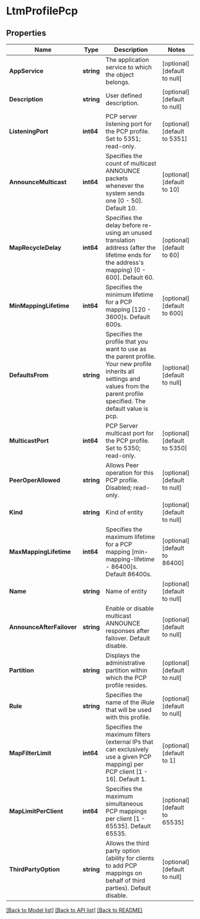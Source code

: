 # LtmProfilePcp

## Properties
Name | Type | Description | Notes
------------ | ------------- | ------------- | -------------
**AppService** | **string** | The application service to which the object belongs. | [optional] [default to null]
**Description** | **string** | User defined description. | [optional] [default to null]
**ListeningPort** | **int64** | PCP server listening  port  for the PCP profile. Set to 5351; read-only. | [optional] [default to 5351]
**AnnounceMulticast** | **int64** | Specifies the count of multicast ANNOUNCE packets whenever the system sends one [0 - 50]. Default 10. | [optional] [default to 10]
**MapRecycleDelay** | **int64** | Specifies the delay before re-using an unused translation address (after the lifetime ends for the address&#39;s mapping) [0 - 600]. Default 60. | [optional] [default to 60]
**MinMappingLifetime** | **int64** | Specifies the minimum lifetime for a PCP mapping [120 - 3600]s. Default 600s. | [optional] [default to 600]
**DefaultsFrom** | **string** | Specifies the profile that you want to use as the parent profile. Your new profile inherits all settings and values from the parent profile specified. The default value is pcp. | [optional] [default to null]
**MulticastPort** | **int64** | PCP Server multicast  port  for the PCP profile. Set to 5350; read-only. | [optional] [default to 5350]
**PeerOperAllowed** | **string** | Allows Peer operation for this PCP profile. Disabled; read-only. | [optional] [default to null]
**Kind** | **string** | Kind of entity | [optional] [default to null]
**MaxMappingLifetime** | **int64** | Specifies the maximum lifetime for a PCP mapping [min-mapping-lifetime - 86400]s. Default 86400s. | [optional] [default to 86400]
**Name** | **string** | Name of entity | [optional] [default to null]
**AnnounceAfterFailover** | **string** | Enable or disable multicast ANNOUNCE responses after failover. Default disable. | [optional] [default to null]
**Partition** | **string** | Displays the administrative partition within which the PCP profile resides. | [optional] [default to null]
**Rule** | **string** | Specifies the name of the iRule that will be used with this profile. | [optional] [default to null]
**MapFilterLimit** | **int64** | Specifies the maximum filters (external IPs that can exclusively use a given PCP mapping) per PCP client [1 - 16]. Default 1. | [optional] [default to 1]
**MapLimitPerClient** | **int64** | Specifies the maximum simultaneous PCP mappings per client [1 - 65535]. Default 65535. | [optional] [default to 65535]
**ThirdPartyOption** | **string** | Allows the third party option (ability for clients to add PCP mappings on behalf of third parties). Default disable. | [optional] [default to null]

[[Back to Model list]](../README.md#documentation-for-models) [[Back to API list]](../README.md#documentation-for-api-endpoints) [[Back to README]](../README.md)


